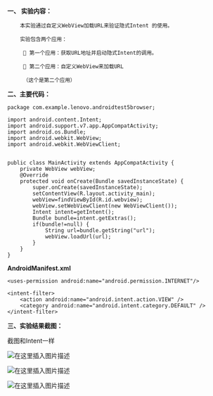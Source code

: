 
**一、 实验内容：**

        本实验通过自定义WebView加载URL来验证隐式Intent 的使用。
        
        实验包含两个应用：
        
          第一个应用：获取URL地址并启动隐式Intent的调用。
         
          第二个应用：自定义WebView来加载URL

         （这个是第二个应用）
         
**二、主要代码：**

```
package com.example.lenovo.androidtest5browser;

import android.content.Intent;
import android.support.v7.app.AppCompatActivity;
import android.os.Bundle;
import android.webkit.WebView;
import android.webkit.WebViewClient;


public class MainActivity extends AppCompatActivity {
    private WebView webView;
    @Override
    protected void onCreate(Bundle savedInstanceState) {
        super.onCreate(savedInstanceState);
        setContentView(R.layout.activity_main);
        webView=findViewById(R.id.webview);
        webView.setWebViewClient(new WebViewClient());
        Intent intent=getIntent();
        Bundle bundle=intent.getExtras();
        if(bundle!=null) {
            String url=bundle.getString("url");
            webView.loadUrl(url);
        }
    }
}
```

**AndroidManifest.xml**
```
<uses-permission android:name="android.permission.INTERNET"/>
```
```
<intent-filter>
    <action android:name="android.intent.action.VIEW" />
    <category android:name="android.intent.category.DEFAULT" />
</intent-filter>
```
**三、实验结果截图：**

截图和Intent一样

![在这里插入图片描述](https://img-blog.csdnimg.cn/20190504131350147.png?x-oss-process=image/watermark,type_ZmFuZ3poZW5naGVpdGk,shadow_10,text_aHR0cHM6Ly9ibG9nLmNzZG4ubmV0L3dlaXhpbl80MzkwMTY5OA==,size_16,color_FFFFFF,t_70)


![在这里插入图片描述](https://img-blog.csdnimg.cn/20190504131416997.png?x-oss-process=image/watermark,type_ZmFuZ3poZW5naGVpdGk,shadow_10,text_aHR0cHM6Ly9ibG9nLmNzZG4ubmV0L3dlaXhpbl80MzkwMTY5OA==,size_16,color_FFFFFF,t_70)



![在这里插入图片描述](https://img-blog.csdnimg.cn/20190504131439196.png?x-oss-process=image/watermark,type_ZmFuZ3poZW5naGVpdGk,shadow_10,text_aHR0cHM6Ly9ibG9nLmNzZG4ubmV0L3dlaXhpbl80MzkwMTY5OA==,size_16,color_FFFFFF,t_70)



















